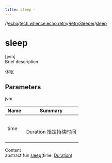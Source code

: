 ```yaml
---
title: sleep -
---
```

//[echo](../../index.md)/[tech.whence.echo.retry](../index.md)/[RetrySleeper](index.md)/[sleep](sleep.md)



# sleep  
[jvm]  
Brief description  


休眠



## Parameters  
  
jvm  
  
|  Name|  Summary| 
|---|---|
| time| <br><br>Duration 指定持续时间<br><br>
  
  
Content  
abstract fun [sleep](sleep.md)(time: [Duration](https://docs.oracle.com/javase/8/docs/api/java/time/Duration.html))  



